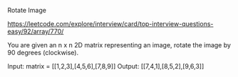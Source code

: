 Rotate Image

https://leetcode.com/explore/interview/card/top-interview-questions-easy/92/array/770/

You are given an n x n 2D matrix representing an image, rotate the image by 90 degrees (clockwise).

Input: matrix = [[1,2,3],[4,5,6],[7,8,9]]
Output: [[7,4,1],[8,5,2],[9,6,3]]